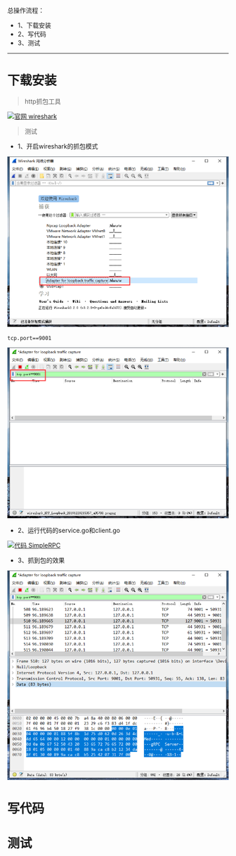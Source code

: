 总操作流程：
- 1、下载安装
- 2、写代码
- 3、测试

***

# 下载安装

> http抓包工具

[![](https://img.shields.io/badge/官网-wireshark-red.svg "官网 wireshark")](https://www.wireshark.org/#download)

> 测试

- 1、开启wireshark的抓包模式

![](image/5-1.png)

```
tcp.port==9001
```

![](image/5-2.png)

- 2、运行代码的service.go和client.go

[![](https://img.shields.io/badge/代码-SimpleRPC-blue.svg "代码 SimpleRPC")](https://github.com/OurNotes/CCN/blob/master/6.%E5%90%8E%E5%8F%B0/4.go/01.windows%E7%8E%AF%E5%A2%83/02.go%E4%B9%8B%E6%A1%86%E6%9E%B6/02.go%E4%B9%8Bgrpc/01.go-grpc%E4%B9%8BSimple%20RPC(%E7%AE%80%E5%8D%95rpc).md)

- 3、抓到包的效果

![](image/5-3.png)

# 写代码



# 测试



